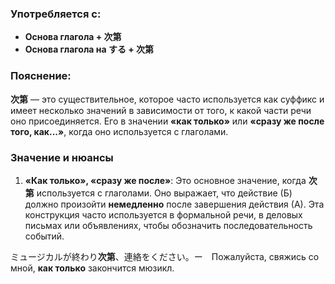 ### Употребляется с:

- **Основа глагола + 次第**
- **Основа глагола на する + 次第**


### Пояснение:

**次第** — это существительное, которое часто используется как суффикс и имеет несколько значений в зависимости от того, к какой части речи оно присоединяется. Его в значении **«как только»** или **«сразу же после того, как...»**, когда оно используется с глаголами.


### Значение и нюансы

1. **«Как только», «сразу же после»**: Это основное значение, когда **次第** используется с глаголами. Оно выражает, что действие (Б) должно произойти **немедленно** после завершения действия (А). Эта конструкция часто используется в формальной речи, в деловых письмах или объявлениях, чтобы обозначить последовательность событий.

ミュージカルが終わり**次第**、連絡をください。ー　Пожалуйста, свяжись со мной, **как только** закончится мюзикл.